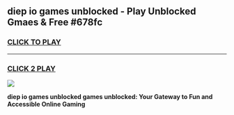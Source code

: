 
## diep io games unblocked - Play Unblocked Gmaes & Free #678fc
<h3>
<a href="https://news.freeplayer.one?title=diep_io_games_unblocked&ref=26F">CLICK TO PLAY</a></h3>
<hr>

<h3>
<a href="https://news.freeplayer.one?title=diep_io_games_unblocked&ref=26F">CLICK 2 PLAY</a>
  
</h3>

<a href="https://news.freeplayer.one?title=diep_io_games_unblocked&ref=26F/"><img src="https://clearcache.store/games.png"></a>


**diep io games unblocked games unblocked: Your Gateway to Fun and Accessible Online Gaming**
